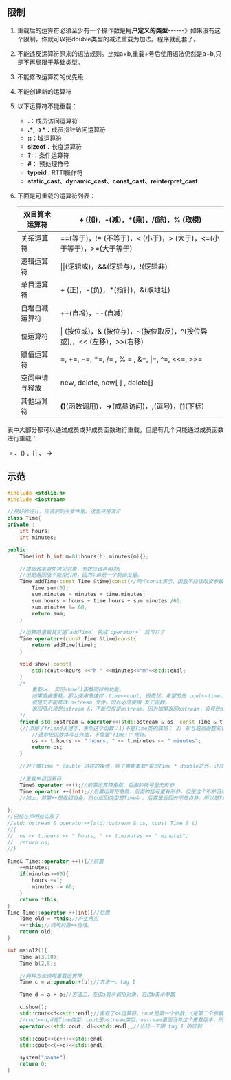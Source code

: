 ## 限制

1. 重载后的运算符必须至少有一个操作数是**用户定义的类型**------》如果没有这个限制，你就可以把double类型的减法重载为加法。程序就乱套了。

2. 不能违反运算符原来的语法规则。比如a+b,重载+号后使用语法仍然是a+b,只是不再局限于基础类型。

3. 不能修改运算符的优先级

4. 不能创建新的运算符

5. 以下运算符不能重载：
   - **.**：成员访问运算符
   - **.\***, **->\***：成员指针访问运算符
   - **::**：域运算符
   - **sizeof**：长度运算符
   - **?:**：条件运算符
   - **#**： 预处理符号
   - **typeid** : RTTI操作符
   - **static_cast、dynamic_cast、const_cast、reinterpret_cast**
   
6. 下面是可重载的运算符列表：

   | 双目算术运算符 | + (加)，-(减)，*(乘)，/(除)，% (取模)                        |
   | -------------- | ------------------------------------------------------------ |
   | 关系运算符     | ==(等于)，!= (不等于)，< (小于)，> (大于)，<=(小于等于)，>=(大于等于) |
   | 逻辑运算符     | \|\|(逻辑或)，&&(逻辑与)，!(逻辑非)                          |
   | 单目运算符     | + (正)，-(负)，*(指针)，&(取地址)                            |
   | 自增自减运算符 | ++(自增)，--(自减)                                           |
   | 位运算符       | \| (按位或)，& (按位与)，~(按位取反)，^(按位异或),，<< (左移)，>>(右移) |
   | 赋值运算符     | =, +=, -=, *=, /= , % = , &=, \|=, ^=, <<=, >>=              |
   | 空间申请与释放 | new, delete, new[ ] , delete[]                               |
   | 其他运算符     | **()**(函数调用)，**->**(成员访问)，**,**(逗号)，**[]**(下标) |

表中大部分都可以通过成员或非成员函数进行重载，但是有几个只能通过成员函数进行重载：

​                                                        = 、()  、[] 、 ->

## 示范

````c++
#include <stdlib.h> 
#include <iostream>

//良好的设计，应该放到头文件里。这里只是演示
class Time{
private :
	int hours;
	int minutes;

public:
	Time(int h,int m=0):hours(h),minutes(m){};

	//提高效率避免拷贝对象，参数应该声明为&
	//但是返回值不能用引用，因为sum是一个局部变量。
	Time addTime(const Time &time)const{//两个const表示，函数不应该改变参数的值，不应该修改类成员
		Time sum(0);
		sum.minutes = minutes + time.minutes;
		sum.hours = hours + time.hours + sum.minutes /60;
		sum.minutes %= 60;
		return sum;
	}

	//运算符重载其实把`addTime` 换成`operator+` 就可以了
	Time operator+(const Time &time)const{
		return addTime(time);
	}

	void show()const{
		std::cout<<hours <<"h " <<minutes<<"m"<<std::endl;
	}
	/*
		重载<<, 实现show()函数同样的功能。
		如果直接重载，那么使用像这样：time<<cout, 很奇怪。希望的是 cout<<time。 
		但是又不能修改iostream 文件。因此必须使用 友元函数。
		返回值必须是ostream &，不能仅仅是ostream。因为如果返回ostream，会导致os对象拷贝。
	*/
	friend std::ostream & operator<<(std::ostream & os, const Time & t)//跟作为成员函数重载不同，非成员函数方式第一个参数是运算符左边，第二个参数是运算符右边
	{//添加了friend关键字，表明这个函数：1)不是Time类的成员； 2) 却与成员函数的访问权限相同
		//通常把函数体写在外面，不需要"Time::"修饰。
		os << t.hours << " hours, " << t.minutes << " minutes";
		return os;
	}

	//对于像Time * double 这样的操作，除了需要重载*实现Time * double之外，还应该通过友元的方式实现double * Time 。

	//重载单目运算符
	Time& operator ++();//前置运算符重载，后面的括号里无形参
	Time operator ++(int);//后置运算符重载，后面的括号里有形参，但是这个形参没用，只是表明后置。
	//如上，前置++是返回自身，所以返回类型是Time& 。后置是返回的不是自身，所以是Time

};
//已经在声明处实现了
//std::ostream & operator<<(std::ostream & os, const Time & t)
//{
//	os << t.hours << " hours, " << t.minutes << " minutes";
//	return os;
//}

Time& Time::operator ++(){//前置
	++minutes;
	if(minutes>=60){
		hours +=1;
		minutes -= 60;
	}
	return *this;
}
Time Time::operator ++(int){//后置
	Time old = *this;//产生拷贝
	++*this;//调用前置++自增。
	return old;
}

int main12(){
	Time a(3,10);
	Time b(2,5);

	//两种方法调用重载运算符
	Time c = a.operator+(b);//方法一。tag 1

	Time d = a + b;//方法二，左边a表示调用对象，右边b表示参数

	c.show();
	std::cout<<d<<std::endl;//重载了<<运算符。cout是第一个参数，d是第二个参数。相当于operator<<(std::cout, d)
	//cout<<d,d是Time类型，cout是ostream类型，ostream里面没有这个重载版本，所以不可能翻译成"cout.operator<<()",于是cout就成了第一个参数。
	operator<<(std::cout, d)<<std::endl;;//比较一下跟 tag 1 的区别

	std::cout<<(c++)<<std::endl;
	std::cout<<(++d)<<std::endl;

	system("pause");
	return 0;
}
````

